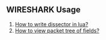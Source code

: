 ## WIRESHARK Usage

1. [How to write dissector in lua?](how_to_write_dissector_in_lua.md)
2. [How to view packet tree of fields?](how_to_view_packet_tree_of_fields.md)
